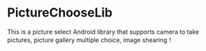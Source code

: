 # PictureChooseLib
This is a picture select Android library that supports camera to take pictures, picture gallery multiple choice, image shearing！
